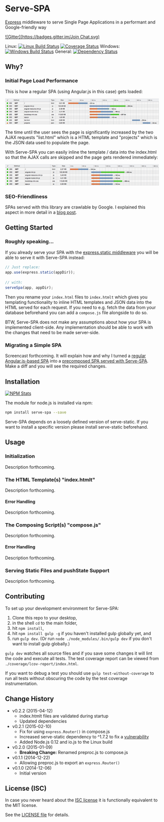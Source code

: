 # Serve-SPA

[Express](http://expressjs.com) middleware to serve Single Page Applications in a performant and Google-friendly way

[![Gitter](https://badges.gitter.im/Join Chat.svg)](https://gitter.im/analog-nico/serve-spa?utm_source=badge&utm_medium=badge&utm_campaign=pr-badge&utm_content=badge)

Linux: [![Linux Build Status](https://travis-ci.org/analog-nico/serve-spa.svg?branch=master)](https://travis-ci.org/analog-nico/serve-spa) [![Coverage Status](https://coveralls.io/repos/analog-nico/serve-spa/badge.png)](https://coveralls.io/r/analog-nico/serve-spa?branch=master) Windows: [![Windows Build Status](https://ci.appveyor.com/api/projects/status/b6ps2l9im3rr6eqh/branch/master?svg=true)](https://ci.appveyor.com/project/analog-nico/serve-spa/branch/master) General: [![Dependency Status](https://david-dm.org/analog-nico/serve-spa.svg)](https://david-dm.org/analog-nico/serve-spa)

## Why?

### Initial Page Load Performance

This is how a regular SPA (using Angular.js in this case) gets loaded:

![Timeline regular SPA](misc/timeline_regular.png)

The time until the user sees the page is significantly increased by the two AJAX requests "list.html" which is a HTML template and "projects" which is the JSON data used to populate the page.

With Serve-SPA you can easily inline the template / data into the index.html so that the AJAX calls are skipped and the page gets rendered immediately:

![Timeline precomposed SPA](misc/timeline_precomposed.png)

### SEO-Friendliness

SPAs served with this library are crawlable by Google. I explained this aspect in more detail in a [blog post](http://www.analog-ni.co/precomposing-a-spa-may-become-the-holy-grail-to-seo).

## Getting Started

### Roughly speaking...

If you already serve your SPA with the [express.static middleware](http://expressjs.com/guide/using-middleware.html#express.static) you will be able to serve it with Serve-SPA instead:

``` js
// Just replace:
app.use(express.static(appDir));

// with:
serveSpa(app, appDir);
```

Then you rename your `index.html` files to `index.htmlt` which gives you templating functionality to inline HTML templates and JSON data into the HTML served for each request. If you need to e.g. fetch the data from your database beforehand you can add a `compose.js` file alongside to do so.

BTW, Serve-SPA does not make any assumptions about how your SPA is implemented client-side. Any implementation should be able to work with the changes that need to be made server-side.

### Migrating a Simple SPA

Screencast forthcoming. It will explain how and why I turned a [regular Angular.js-based SPA](https://github.com/analog-nico/serve-spa-demos/tree/master/demos/angularjs/original) into a [precomposed SPA served with Serve-SPA](https://github.com/analog-nico/serve-spa-demos/tree/master/demos/angularjs/precomposed). Make a diff and you will see the required changes.

## Installation

[![NPM Stats](https://nodei.co/npm/serve-spa.png?downloads=true)](https://npmjs.org/package/serve-spa)

The module for node.js is installed via npm:

``` bash
npm install serve-spa --save
```

Serve-SPA depends on a loosely defined version of serve-static. If you want to install a specific version please install serve-static beforehand.

## Usage

### Initialization

Description forthcoming.

### The HTML Template(s) "index.htmlt"

Description forthcoming.

#### Error Handling

Description forthcoming.

### The Composing Script(s) "compose.js"

Description forthcoming.

#### Error Handling

Description forthcoming.

### Serving Static Files and pushState Support

Description forthcoming.

## Contributing

To set up your development environment for Serve-SPA:

1. Clone this repo to your desktop,
2. in the shell `cd` to the main folder,
3. hit `npm install`,
4. hit `npm install gulp -g` if you haven't installed gulp globally yet, and
5. run `gulp dev`. (Or run `node ./node_modules/.bin/gulp dev` if you don't want to install gulp globally.)

`gulp dev` watches all source files and if you save some changes it will lint the code and execute all tests. The test coverage report can be viewed from `./coverage/lcov-report/index.html`.

If you want to debug a test you should use `gulp test-without-coverage` to run all tests without obscuring the code by the test coverage instrumentation.

## Change History

- v0.2.2 (2015-04-12)
    - index.htmlt files are validated during startup
    - Updated dependencies
- v0.2.1 (2015-02-10)
    - Fix for using `express.Router()` in compose.js
    - Increased serve-static dependency to ^1.7.2 to fix a [vulnerability](https://nodesecurity.io/advisories/serve-static-open-redirect)
    - Added Node.js 0.12 and io.js to the Linux build
- v0.2.0 (2015-01-09)
    - **Breaking Change:** Renamed preproc.js to compose.js
- v0.1.1 (2014-12-22)
    - Allowing preproc.js to export an `express.Router()`
- v0.1.0 (2014-12-06)
    - Initial version

## License (ISC)

In case you never heard about the [ISC license](http://en.wikipedia.org/wiki/ISC_license) it is functionally equivalent to the MIT license.

See the [LICENSE file](LICENSE) for details.
